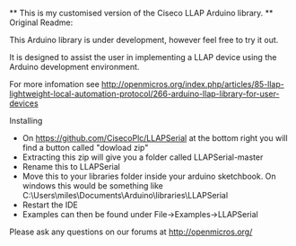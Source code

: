 ** This is my customised version of the Ciseco LLAP Arduino library. **
Original Readme:

This Arduino library is under development, however feel free to try it out.

It is designed to assist the user in implementing a LLAP device using the Arduino development environment.

For more infomation see http://openmicros.org/index.php/articles/85-llap-lightweight-local-automation-protocol/266-arduino-llap-library-for-user-devices

Installing

* On https://github.com/CisecoPlc/LLAPSerial at the bottom right you will find a button called "dowload zip"
* Extracting this zip will give you a folder called LLAPSerial-master 
* Rename this to LLAPSerial
* Move this to your libraries folder inside your arduino sketchbook. On windows this would be something like C:\Users\miles\Documents\Arduino\libraries\LLAPSerial
* Restart the IDE
* Examples can then be found under File->Examples->LLAPSerial

Please ask any questions on our forums at http://openmicros.org/

